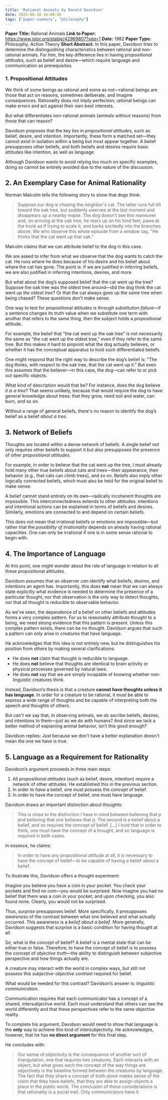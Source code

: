 ```yaml
---
title: 'Rational Animals by Donald Davidson'
date: 2025-06-20 16:00:00
tags: ["paper-summary", "philosophy"]
---
```


**Paper Title:** Rational Animals
**Link to Paper:**  https://www.jstor.org/stable/42969807?seq=1
**Date:** 1982
**Paper Type:** Philosophy, Action Theory
**Short Abstract:**
 In this paper, Davidson tries to determine the distinguishing characteristics between rational and non-rational animals. For him, the key difference lies in having *propositional attitudes*, such as belief and desire—which require language and communication as prerequisites.


### 1. Propositional Attitudes

We think of some beings as rational and some as not—rational beings are those that act on reasons, sometimes deliberate, and imagine consequences. Rationality does not imply perfection; rational beings can make errors and act against their own best interests.

But what differentiates non-rational animals (animals without reasons) from those that can reason?

Davidson proposes that the key lies in *propositional attitudes*, such as belief, desire, and intention. Importantly, these form a matched set—they cannot exist in isolation within a being but must appear together. A belief presupposes other beliefs, and both beliefs and desires require basic attitudes like intention, as well as language.

Although Davidson wants to avoid relying too much on specific examples, doing so cannot be entirely avoided due to the nature of the discussion.


## 2. An Exemplary Case for Animal Rationality

Norman Malcolm tells the following story to show that dogs think:

> Suppose our dog is chasing the neighbor's cat. The latter runs full tilt toward the oak tree, but suddenly swerves at the last moment and disappears up a nearby maple. The dog doesn't see this maneuver and, on arriving at the oak tree, he rears up on his hind feet, paws at the trunk as if trying to scale it, and barks excitedly into the branches above. We who observe this whole episode from a window say, "He thinks that the cat went up that oak."

Malcolm claims that we can attribute belief to the dog in this case.

We are asked to infer from what we observe that the dog wants to catch the cat. He runs where he does because of his desire and his belief about where the cat has gone. The point is: if we are justified in inferring beliefs, we are also justified in inferring intentions, desires, and more.

But what about the dog’s supposed belief that the cat went up the tree? Suppose the oak tree was the oldest tree around—did the dog think the cat went up *the oldest tree*? Or that the cat always goes up the *same* tree when being chased? These questions don’t make sense.

One way to test for propositional attitudes is through *substitution failure*—if a sentence changes its truth value when we substitute one term with another that refers to the same thing, then the subject holds a propositional attitude.

For example, the belief that "the cat went up the oak tree" is not necessarily the same as "the cat went up the oldest tree," even if they refer to the same tree. But this makes it hard to pinpoint what the dog actually believes, or whether it has the conceptual apparatus to hold such differentiated beliefs.

One might respond that the right way to describe the dog’s belief is: "The dog thinks, with respect to the oak tree, that the cat went up it." But even this assumes that the believer—in this case, the dog—can refer to or pick out specific objects.

What kind of description would that be? For instance, does the dog believe *it is a tree*? That seems unlikely, because that would require the dog to have general knowledge about trees: that they grow, need soil and water, can burn, and so on.

Without a range of general beliefs, there's no reason to identify the dog’s belief as a belief *about a tree*.


## 3. Network of Beliefs

Thoughts are located within a dense network of beliefs. A single belief not only requires other beliefs to support it but also presupposes the presence of other *propositional attitudes*.

For example, in order to believe that the cat went up the tree, I must already hold many other true beliefs about cats and trees—their appearance, their behavior (e.g., that cats can climb trees), and so on. Beliefs also imply other logically connected beliefs, which must also be held for the original belief to make sense.

A belief cannot stand entirely on its own—radically incoherent thoughts are impossible. This interconnectedness extends to other attitudes: intentions and intentional actions can be explained in terms of beliefs and desires. Similarly, emotions are connected to and depend on certain beliefs.

This does not mean that irrational beliefs or emotions are impossible—but rather that the *possibility of irrationality* depends on already having rational capacities. One can only be irrational if one is in some sense rational to begin with.


## 4. The Importance of Language

At this point, one might wonder about the role of language in relation to all these propositional attitudes.

Davidson assumes that an observer *can* identify what beliefs, desires, and intentions an agent has. Importantly, this does **not** mean that we can always state explicitly what evidence is needed to determine the presence of a particular thought, nor that observation is the only way to detect thoughts, nor that all thought is reducible to observable behavior.

As we've seen, the dependence of a belief on other beliefs and attitudes forms a very complex pattern. For us to reasonably attribute thought to a being, we need strong evidence that this pattern is present. Unless this complex pattern exists, there can be no thought. Davidson argues that such a pattern can only arise in creatures that have language.

He acknowledges that this idea is not entirely new, but he distinguishes his position from others by making several clarifications:

* He does **not** claim that thought is reducible to language.
* He does **not** believe that thoughts are identical to brain activity or physical processes governed by natural laws.
* He does **not** say that we are simply incapable of knowing whether non-linguistic creatures think.

Instead, Davidson’s thesis is that a creature **cannot have thoughts unless it has language**. In order for a creature to be rational, it must be able to express a wide range of thoughts and be capable of interpreting both the speech and thoughts of others.

But can't we say that, in observing animals, we *do* ascribe beliefs, desires, and intentions to them—just as we do with humans? And since we lack a better method of explaining animal behavior, isn’t this good enough?

Davidson replies: Just because we don't have a better explanation doesn't mean the one we have is true.


## 5. Language as a Requirement for Rationality

Davidson’s argument proceeds in three main steps:

1. All *propositional attitudes* (such as belief, desire, intention) require a network of other attitudes. He established this in the previous section.
2. In order to *have* a belief, one must possess the *concept* of belief.
3. In order to have the concept of belief, one must have language.

Davidson draws an important distinction about thoughts:

> This is close to the distinction I have in mind between believing that *p* and believing that one believes that *p*. The second is a belief about a belief, and so requires the concept of belief. \[...]
> I hold that in order to think, one must have the concept of a thought, and so language is required in both cases.

In essence, he claims:

> In order to have any propositional attitude at all, it is necessary to have the concept of belief—to be capable of having a belief *about* a belief.

To illustrate this, Davidson offers a thought experiment:

Imagine you believe you have a coin in your pocket. You check your pockets and find no coin—you would be surprised. Now imagine you had no belief that there was a coin in your pocket, and upon checking, you also found none. Clearly, you would not be surprised.

Thus, *surprise* presupposes belief. More specifically, it presupposes *awareness* of the contrast between what one believed and what actually occurred. This awareness is a *belief about a belief*. More generally, Davidson suggests that surprise is a basic condition for having thought at all.

So, what is the *concept* of belief? A belief is a mental state that can be either true or false. Therefore, to have the concept of belief is to possess the concept of *objective truth*—the ability to distinguish between subjective perspective and how things actually are.

A creature may interact with the world in complex ways, but still not possess this *subjective-objective contrast* required for belief.

What would be needed for this contrast? Davidson’s answer is: *linguistic communication*.

Communication requires that each communicator has a concept of a shared, intersubjective world. Each must understand that others can see the world differently and that these perspectives refer to the same objective reality.

To complete his argument, Davidson would need to show that language is the **only** way to achieve this kind of intersubjectivity. He acknowledges, however, that he has **no direct argument** for this final step.

He concludes with:

> Our sense of objectivity is the consequence of another sort of triangulation, one that requires two creatures.
> Each interacts with an object, but what gives each the concept of the way things are objectively is the baseline formed between the creatures by language.
> The fact that they share a concept of truth alone makes sense of the claim that they have beliefs, that they are able to assign objects a place in the public world.
> The conclusion of these considerations is that rationality is a social trait. Only communicators have it.
